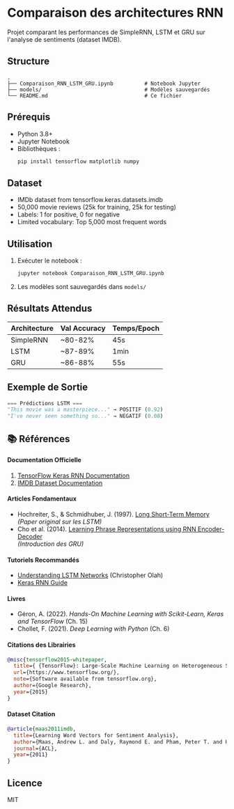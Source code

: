 # Comparaison des architectures RNN

Projet comparant les performances de SimpleRNN, LSTM et GRU sur l'analyse de sentiments (dataset IMDB).

## Structure
```
.
├── Comparaison_RNN_LSTM_GRU.ipynb          # Notebook Jupyter
├── models/                                 # Modèles sauvegardés
└── README.md                               # Ce fichier
```

## Prérequis
- Python 3.8+
- Jupyter Notebook
- Bibliothèques :
  ```bash
  pip install tensorflow matplotlib numpy
  ```


## Dataset
- IMDb dataset from tensorflow.keras.datasets.imdb
- 50,000 movie reviews (25k for training, 25k for testing)
- Labels: 1 for positive, 0 for negative
- Limited vocabulary: Top 5,000 most frequent words


## Utilisation
1. Exécuter le notebook :
   ```bash
   jupyter notebook Comparaison_RNN_LSTM_GRU.ipynb
   ```
2. Les modèles sont sauvegardés dans `models/`

## Résultats Attendus
| Architecture | Val Accuracy | Temps/Epoch |
|--------------|-------------|------------|
| SimpleRNN    | ~80-82%     | 45s        |
| LSTM         | ~87-89%     | 1min       |
| GRU          | ~86-88%     | 55s        |

## Exemple de Sortie
```python
=== Prédictions LSTM ===
"This movie was a masterpiece..." → POSITIF (0.92)
"I've never seen something so..." → NEGATIF (0.08)
```
## 📚 Références

#### **Documentation Officielle**
1. [TensorFlow Keras RNN Documentation](https://www.tensorflow.org/api_docs/python/tf/keras/layers/RNN)
2. [IMDB Dataset Documentation](https://www.tensorflow.org/api_docs/python/tf/keras/datasets/imdb)

#### **Articles Fondamentaux**
- Hochreiter, S., & Schmidhuber, J. (1997). [Long Short-Term Memory](http://www.bioinf.jku.at/publications/older/2604.pdf)  
  *(Paper original sur les LSTM)*
- Cho et al. (2014). [Learning Phrase Representations using RNN Encoder-Decoder](https://arxiv.org/abs/1406.1078)  
  *(Introduction des GRU)*

#### **Tutoriels Recommandés**
- [Understanding LSTM Networks](https://colah.github.io/posts/2015-08-Understanding-LSTMs/) (Christopher Olah)
- [Keras RNN Guide](https://keras.io/guides/working_with_rnns/)

#### **Livres**
- Géron, A. (2022). *Hands-On Machine Learning with Scikit-Learn, Keras and TensorFlow* (Ch. 15)
- Chollet, F. (2021). *Deep Learning with Python* (Ch. 6)

#### **Citations des Librairies**
```bibtex
@misc{tensorflow2015-whitepaper,
  title={ {TensorFlow}: Large-Scale Machine Learning on Heterogeneous Systems},
  url={https://www.tensorflow.org/},
  note={Software available from tensorflow.org},
  author={Google Research},
  year={2015}
}
```

#### **Dataset Citation**
```bibtex
@article{maas2011imdb,
  title={Learning Word Vectors for Sentiment Analysis},
  author={Maas, Andrew L. and Daly, Raymond E. and Pham, Peter T. and Huang, Dan and Ng, Andrew Y. and Potts, Christopher},
  journal={ACL},
  year={2011}
}
```
## Licence
MIT
